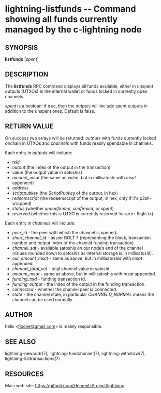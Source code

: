 lightning-listfunds -- Command showing all funds currently managed by the c-lightning node
==========================================================================================

SYNOPSIS
--------

**listfunds** \[*spent*\]

DESCRIPTION
-----------

The **listfunds** RPC command displays all funds available, either in
unspent outputs (UTXOs) in the internal wallet or funds locked in
currently open channels.

*spent* is a boolean: if true, then the *outputs* will include spent outputs
in addition to the unspent ones. Default is false.

RETURN VALUE
------------

On success two arrays will be returned: *outputs* with funds currently
locked onchain in UTXOs and *channels* with funds readily spendable in
channels.

Each entry in *outputs* will include:
-   *txid*
-   *output* (the index of the output in the transaction)
-   *value* (the output value in satoshis)
-   *amount\_msat* (the same as *value*, but in millisatoshi with *msat*
    appended)
-   *address*
-   *scriptpubkey* (the ScriptPubkey of the output, in hex)
-   *redeemscript* (the redeemscript of the output, in hex, only if it's p2sh-wrapped)
-   *status* (whether *unconfirmed*, *confirmed*, or *spent*)
-   *reserved* (whether this is UTXO is currently reserved for an in-flight tx)

Each entry in *channels* will include:
-   *peer\_id* - the peer with which the channel is opened.
-   *short\_channel\_id* - as per BOLT 7 (representing the block,
    transaction number and output index of the channel funding
    transaction).
-   *channel\_sat* - available satoshis on our node’s end of the channel
    (values rounded down to satoshis as internal storage is in
    millisatoshi).
-   *our\_amount\_msat* - same as above, but in millisatoshis with
    *msat* appended.
-   *channel\_total\_sat* - total channel value in satoshi
-   *amount\_msat* - same as above, but in millisatoshis with *msat*
    appended.
-   *funding\_txid* - funding transaction id.
-   *funding\_output* - the index of the output in the funding
    transaction.
-   *connected* - whether the channel peer is connected.
-   *state* - the channel state, in particular *CHANNELD_NORMAL* means the
    channel can be used normally.

AUTHOR
------

Felix <<fixone@gmail.com>> is mainly responsible.

SEE ALSO
--------

lightning-newaddr(7), lightning-fundchannel(7), lightning-withdraw(7), lightning-listtransactions(7)

RESOURCES
---------

Main web site: <https://github.com/ElementsProject/lightning>


